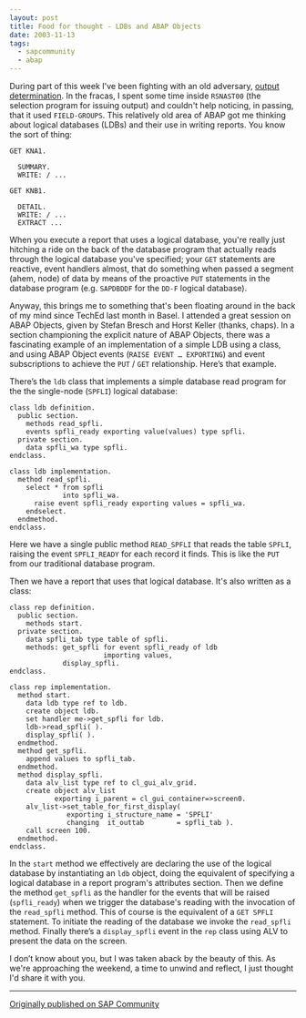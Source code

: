 ```yaml
---
layout: post
title: Food for thought - LDBs and ABAP Objects
date: 2003-11-13
tags:
  - sapcommunity
  - abap
---
```

During part of this week I've been fighting with an old adversary, [output determination](https://help.sap.com/saphelp_46c/helpdata/en/30/c6853488601e33e10000009b38f83b/frameset.htm). In the fracas, I spent some time inside `RSNAST00` (the selection program for issuing output) and couldn't help noticing, in passing, that it used `FIELD-GROUPS`. This relatively old area of ABAP got me thinking about logical databases (LDBs) and their use in writing reports. You know the sort of thing:

```abap
GET KNA1.

  SUMMARY.
  WRITE: / ...

GET KNB1.

  DETAIL.
  WRITE: / ...
  EXTRACT ...
```

When you execute a report that uses a logical database, you're really just hitching a ride on the back of the database program that actually reads through the logical database you've specified; your `GET` statements are reactive, event handlers almost, that do something when passed a segment (ahem, node) of data by means of the proactive `PUT` statements in the database program (e.g. `SAPDBDDF` for the `DD-F` logical database).

Anyway, this brings me to something that's been floating around in the back of my mind since TechEd last month in Basel. I attended a great session on ABAP Objects, given by Stefan Bresch and Horst Keller (thanks, chaps). In a section championing the explicit nature of ABAP Objects, there was a fascinating example of an implementation of a simple LDB using a class, and using ABAP Object events (`RAISE EVENT … EXPORTING`) and event subscriptions to achieve the `PUT` / `GET` relationship. Here’s that example.

There’s the `ldb` class that implements a simple database read program for the the single-node (`SPFLI`) logical database:

```abap
class ldb definition.
  public section.
    methods read_spfli.
    events spfli_ready exporting value(values) type spfli.
  private section.
    data spfli_wa type spfli.
endclass.

class ldb implementation.
  method read_spfli.
    select * from spfli
             into spfli_wa.
      raise event spfli_ready exporting values = spfli_wa.
    endselect.
  endmethod.
endclass.
```

Here we have a single public method `READ_SPFLI` that reads the table `SPFLI`, raising the event `SPFLI_READY` for each record it finds. This is like the `PUT` from our traditional database program.

Then we have a report that uses that logical database. It's also written as a class:

```abap
class rep definition.
  public section.
    methods start.
  private section.
    data spfli_tab type table of spfli.
    methods: get_spfli for event spfli_ready of ldb
                       importing values,
             display_spfli.
endclass.

class rep implementation.
  method start.
    data ldb type ref to ldb.
    create object ldb.
    set handler me->get_spfli for ldb.
    ldb->read_spfli( ).
    display_spfli( ).
  endmethod.
  method get_spfli.
    append values to spfli_tab.
  endmethod.
  method display_spfli.
    data alv_list type ref to cl_gui_alv_grid.
    create object alv_list
           exporting i_parent = cl_gui_container=>screen0.
    alv_list->set_table_for_first_display(
              exporting i_structure_name = 'SPFLI'
              changing  it_outtab        = spfli_tab ).
    call screen 100.
  endmethod.
endclass.
```

In the `start` method we effectively are declaring the use of the logical database by instantiating an `ldb` object, doing the equivalent of specifying a logical database in a report program's attributes section. Then we define the method `get_spfli` as the handler for the events that will be raised (`spfli_ready`) when we trigger the database's reading with the invocation of the `read_spfli` method. This of course is the equivalent of a `GET SPFLI` statement. To initiate the reading of the database we invoke the `read_spfli` method. Finally there’s a `display_spfli` event in the `rep` class using ALV to present the data on the screen.

I don’t know about you, but I was taken aback by the beauty of this. As we're approaching the weekend, a time to unwind and reflect, I just thought I'd share it with you.

---

[Originally published on SAP Community](https://community.sap.com/t5/application-development-and-automation-blog-posts/food-for-thought-ldbs-and-abap-objects/ba-p/12861477)
